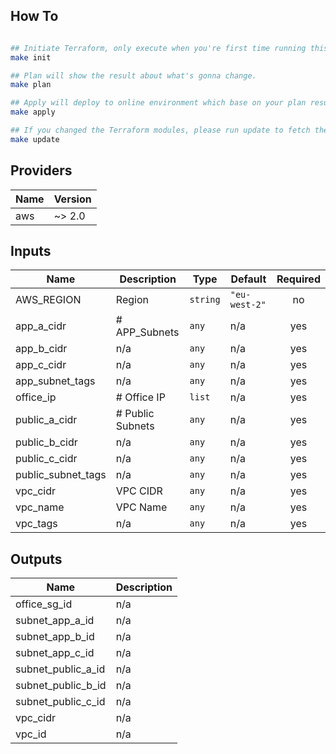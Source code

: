 ## How To

```bash

## Initiate Terraform, only execute when you're first time running this.
make init

## Plan will show the result about what's gonna change.
make plan

## Apply will deploy to online environment which base on your plan result.
make apply

## If you changed the Terraform modules, please run update to fetch the newest module.
make update

```


## Providers

| Name | Version |
|------|---------|
| aws | ~> 2.0 |

## Inputs

| Name | Description | Type | Default | Required |
|------|-------------|------|---------|:-----:|
| AWS\_REGION | Region | `string` | `"eu-west-2"` | no |
| app\_a\_cidr | # APP\_Subnets | `any` | n/a | yes |
| app\_b\_cidr | n/a | `any` | n/a | yes |
| app\_c\_cidr | n/a | `any` | n/a | yes |
| app\_subnet\_tags | n/a | `any` | n/a | yes |
| office\_ip | # Office IP | `list` | n/a | yes |
| public\_a\_cidr | # Public Subnets | `any` | n/a | yes |
| public\_b\_cidr | n/a | `any` | n/a | yes |
| public\_c\_cidr | n/a | `any` | n/a | yes |
| public\_subnet\_tags | n/a | `any` | n/a | yes |
| vpc\_cidr | VPC CIDR | `any` | n/a | yes |
| vpc\_name | VPC Name | `any` | n/a | yes |
| vpc\_tags | n/a | `any` | n/a | yes |

## Outputs

| Name | Description |
|------|-------------|
| office\_sg\_id | n/a |
| subnet\_app\_a\_id | n/a |
| subnet\_app\_b\_id | n/a |
| subnet\_app\_c\_id | n/a |
| subnet\_public\_a\_id | n/a |
| subnet\_public\_b\_id | n/a |
| subnet\_public\_c\_id | n/a |
| vpc\_cidr | n/a |
| vpc\_id | n/a |

